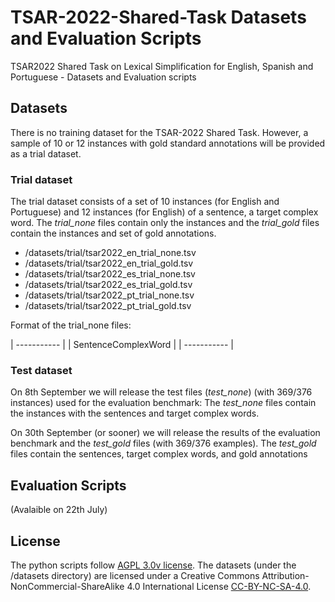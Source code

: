 # TSAR-2022-Shared-Task Datasets and Evaluation Scripts
TSAR2022 Shared Task on Lexical Simplification for English, Spanish and Portuguese - Datasets and Evaluation scripts

## Datasets

There is no training dataset for the TSAR-2022 Shared Task. 
However, a sample of 10 or 12 instances with gold standard annotations will be provided as a trial dataset.

### Trial dataset
The trial dataset consists of a set of 10 instances (for English and Portuguese) and 12 instances (for English) of a sentence, a target complex word.
The *trial_none* files contain only the instances and the *trial_gold* files contain the instances and set of gold annotations.

- /datasets/trial/tsar2022_en_trial_none.tsv
- /datasets/trial/tsar2022_en_trial_gold.tsv
- /datasets/trial/tsar2022_es_trial_none.tsv
- /datasets/trial/tsar2022_es_trial_gold.tsv
- /datasets/trial/tsar2022_pt_trial_none.tsv
- /datasets/trial/tsar2022_pt_trial_gold.tsv


Format of the trial_none files:


| ----------- |
| Sentence<TAB>ComplexWord |
| ----------- |




### Test dataset 
On 8th September we will release the test files (*test_none*) (with 369/376 instances) used for the evaluation benchmark:
The *test_none* files contain the instances with the sentences and target complex words.

On 30th September (or sooner) we will release the results of the evaluation benchmark and the *test_gold* files (with 369/376 examples).
The *test_gold* files contain the sentences, target complex words, and gold annotations

## Evaluation Scripts 
(Avalaible on 22th July)


## License

The python scripts follow [AGPL 3.0v license](LICENSE).
The datasets (under the /datasets directory) are licensed under a Creative Commons Attribution-NonCommercial-ShareAlike 4.0 International License [CC-BY-NC-SA-4.0](CC-BY-NC-SA-4.0).



